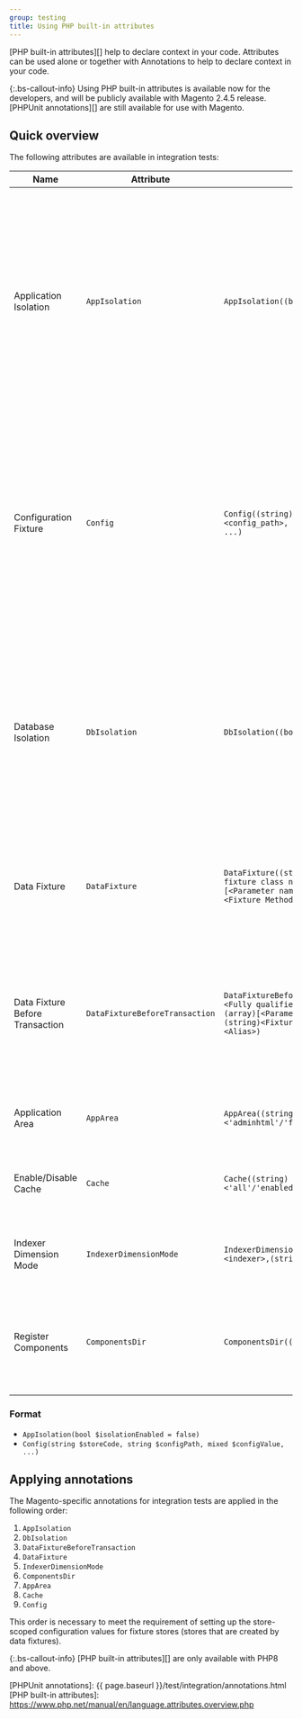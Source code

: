 ```yaml
---
group: testing
title: Using PHP built-in attributes
---
```


[PHP built-in attributes][] help to declare context in your code. Attributes can be used alone or together with Annotations to help to declare context in your code.

{:.bs-callout-info}
Using PHP built-in attributes is available now for the developers, and will be publicly available with Magento 2.4.5 release.
[PHPUnit annotations][] are still available for use with Magento.

## Quick overview

The following attributes are available in integration tests:

| Name                            | Attribute                      | Format                                                                                                                                                           | Description                                                                                                                                                                                                                                                                              |
|---------------------------------|--------------------------------|------------------------------------------------------------------------------------------------------------------------------------------------------------------|------------------------------------------------------------------------------------------------------------------------------------------------------------------------------------------------------------------------------------------------------------------------------------------|
| Application Isolation           | `AppIsolation`                 | `AppIsolation((bool))`                                                                                                                                           | Enables or disables application isolation when you run tests. When enabled, an application state after a test run will be the same as before the test run. For example, you should enable it, when you want to create sessions in a test, but you don't want them to affect other tests. |
| Configuration Fixture           | `Config`                       | `Config((string)<store_code>, (string)<config_path>, (mixed)<config_value>, ...)`                                                                                | Sets up configuration settings for a particular test. The list of settings is stored in the `core_config_data` database table. Multiple configuration parameters can be set with a signle command. After the test execution, the settings revert to their original state.                |
| Database Isolation              | `DbIsolation`                  | `DbIsolation((bool))`                                                                                                                                            | Enables or disables database isolation. Disabled by default, unless you are using `DataFixture()` attribute, in which case it is enabled by default. All data, required for a test, live during transaction only. Any test results won't be written in a database.                       |
| Data Fixture                    | `DataFixture`                  | `DataFixture((string)<Fully qualified fixture class name>, (array)[<Parameter name>, <Value>], (string)<Fixture Method>, as:(string)<Alias>)`                    | Points to a class or a method which creates testing entities (fixtures) for test execution. These are applied during the transaction.                                                                                                                                                    |
| Data Fixture Before Transaction | `DataFixtureBeforeTransaction` | `DataFixtureBeforeTransaction((string)<Fully qualified fixture class name>, (array)[<Parameter name> => <Value>], (string)<Fixture Method>, as:(string)<Alias>)` | Points to a class or a method which creates testing entities (fixtures) for test execution before the transaction has begun. You will need to implement a rollback method changes made here.                                                                                             |
| Application Area                | `AppArea`                      | `AppArea((string)<'adminhtml'/'frontend'/'global'>)`                                                                                                             | Configures test environment in the context of specified application area.                                                                                                                                                                                                                |
| Enable/Disable Cache            | `Cache`                        | `Cache((string)<'all'/'enabled'/'disabled>')`                                                                                                                    | Enables or disables certain cache segment or all of them to prevent isolation problems.                                                                                                                                                                                                  |
| Indexer Dimension Mode          | `IndexerDimensionMode`         | `IndexerDimensionMode(string)<indexer>,(string)<mode>)`                                                                                                          | Sets the indexer dimension mode for the test run. More information can be found in the [DevBlog](https://community.magento.com/t5/Magento-DevBlog/Indexers-parallelization-and-optimization/ba-p/104922).                                                                                |
| Register Components             | `ComponentsDir`                | `ComponentsDir((string)<dir_path>,...)`                                                                                                                          | Registers fixture components from specified directory (recursively). Unregisters the components after the test is finished.                                                                                                                                                              |

### Format

- `AppIsolation(bool $isolationEnabled = false)`
- `Config(string $storeCode, string $configPath, mixed $configValue, ...)`


## Applying annotations

The Magento-specific annotations for integration tests are applied in the following order:

1. `AppIsolation`
1. `DbIsolation`
1. `DataFixtureBeforeTransaction`
1. `DataFixture`
1. `IndexerDimensionMode`
1. `ComponentsDir`
1. `AppArea`
1. `Cache`
1. `Config`

This order is necessary to meet the requirement of setting up the store-scoped configuration values for fixture stores (stores that are created by data fixtures).

{:.bs-callout-info}
[PHP built-in attributes][] are only available with PHP8 and above. 

<!-- LINK DEFINITIONS -->

[PHPUnit annotations]: {{ page.baseurl }}/test/integration/annotations.html
[PHP built-in attributes]: https://www.php.net/manual/en/language.attributes.overview.php
